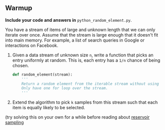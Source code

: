 ## Warmup

**Include your code and answers in** `python_random_element.py`.

You have a stream of items of large and unknown length that we can only iterate over once. Assume that the stream is large enough that it doesn't fit into main memory. For example, a list of search queries in Google or interactions on Facebook.

1. Given a data stream of unknown size `n`, write a function that picks an entry uniformly at random. This is, each entry has a `1/n` chance of being chosen.

    ```python
    def random_element(stream):
        '''
        Return a random element from the iterable stream without using the len function.
        Only have one for loop over the stream.
        '''
    ```

2. Extend the algorithm to pick `k` samples from this stream such that each item is equally likely to be selected.


(try solving this on your own for a while before reading about [reservoir sampling](https://en.wikipedia.org/wiki/Reservoir_sampling)
